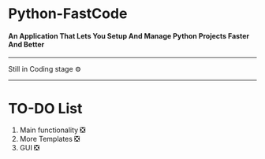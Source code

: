 # Python-FastCode
#### An Application That Lets You Setup And Manage Python Projects Faster And Better
___
Still in Coding stage &#9881;
___
# TO-DO List
1. Main functionality ❎
2. More Templates ❎
3. GUI ❎
